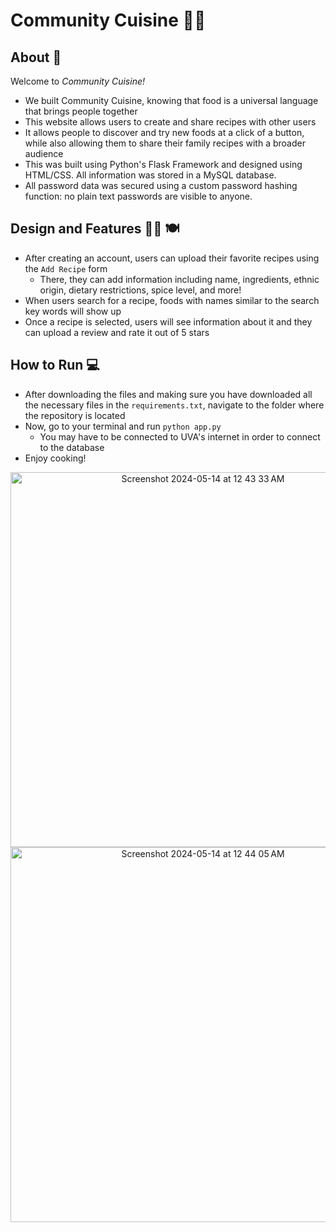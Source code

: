 # Community Cuisine 👨‍🍳 

## About 🥘
Welcome to *Community Cuisine!*
* We built Community Cuisine, knowing that food is a universal language that brings people together
* This website allows users to create and share recipes with other users
* It allows people to discover and try new foods at a click of a button, while also allowing them to share their family recipes with a broader audience
* This was built using Python's Flask Framework and designed using HTML/CSS. All information was stored in a MySQL database.
* All password data was secured using a custom password hashing function: no plain text passwords are visible to anyone.

## Design and Features 👨‍💻 🍽 
* After creating an account, users can upload their favorite recipes using the ```Add Recipe``` form
  - There, they can add information including name, ingredients, ethnic origin, dietary restrictions, spice level, and more!
* When users search for a recipe, foods with names similar to the search key words will show up
* Once a recipe is selected, users will see information about it and they can upload a review and rate it out of 5 stars

## How to Run 💻

* After downloading the files and making sure you have downloaded all the necessary files in the ```requirements.txt```, navigate to the folder where the repository is located
* Now, go to your terminal and run ```python app.py```
  - You may have to be connected to UVA's internet in order to connect to the database
* Enjoy cooking!

<div align=center>
  <img width="600" alt="Screenshot 2024-05-14 at 12 43 33 AM" src="https://github.com/maseelshah22/community_cuisine/assets/98069253/e3b478ee-1df2-4325-b62a-51215c3f6b59">
  <img  width="600" alt="Screenshot 2024-05-14 at 12 44 05 AM" src="https://github.com/maseelshah22/community_cuisine/assets/98069253/f95a4a24-176c-47b8-a6f6-c40823f95f71">
</div>
